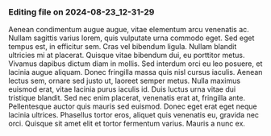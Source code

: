 

### Editing file on 2024-08-23_12-31-29

Aenean condimentum augue augue, vitae elementum arcu venenatis ac. Nullam sagittis varius lorem, quis vulputate urna commodo eget. Sed eget tempus est, in efficitur sem. Cras vel bibendum ligula. Nullam blandit ultricies mi at placerat. Quisque vitae bibendum dui, eu porttitor metus. Vivamus dapibus dictum diam in mollis. Sed interdum orci eu leo posuere, et lacinia augue aliquam. Donec fringilla massa quis nisl cursus iaculis. Aenean lectus sem, ornare sed justo ut, laoreet semper metus.
Nulla maximus euismod erat, vitae lacinia purus iaculis id. Duis luctus urna vitae dui tristique blandit. Sed nec enim placerat, venenatis erat at, fringilla ante. Pellentesque auctor quis mauris sed euismod. Donec eget erat eget neque lacinia ultrices. Phasellus tortor eros, aliquet quis venenatis eu, gravida nec orci. Quisque sit amet elit et tortor fermentum varius. Mauris a nunc ex.


